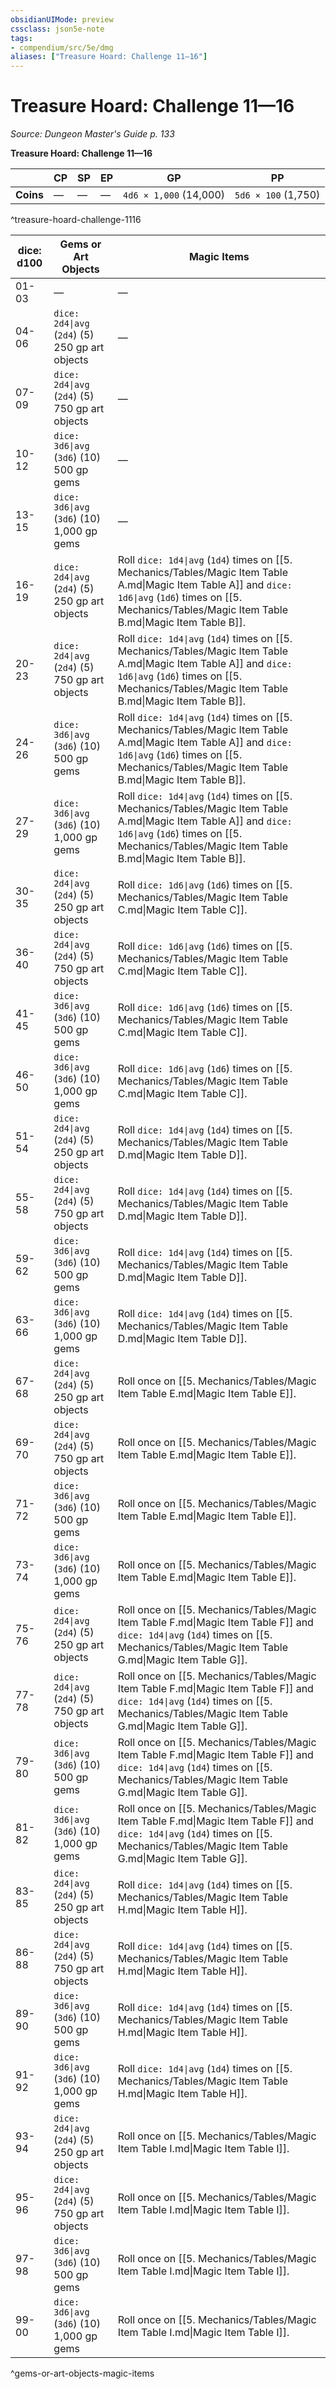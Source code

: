 ```yaml
---
obsidianUIMode: preview
cssclass: json5e-note
tags:
- compendium/src/5e/dmg
aliases: ["Treasure Hoard: Challenge 11—16"]
---
```

# Treasure Hoard: Challenge 11—16
*Source: Dungeon Master's Guide p. 133* 

**Treasure Hoard: Challenge 11—16**

|  | CP | SP | EP | GP | PP |
|--|----|----|----|----|----|
| **Coins** | — | — | — | `4d6 × 1,000` (14,000) | `5d6 × 100` (1,750) |
^treasure-hoard-challenge-1116

| dice: d100 | Gems or Art Objects | Magic Items |
|------------|---------------------|-------------|
| 01-03 | — | — |
| 04-06 | `dice: 2d4\|avg` (`2d4`) (5) 250 gp art objects | — |
| 07-09 | `dice: 2d4\|avg` (`2d4`) (5) 750 gp art objects | — |
| 10-12 | `dice: 3d6\|avg` (`3d6`) (10) 500 gp gems | — |
| 13-15 | `dice: 3d6\|avg` (`3d6`) (10) 1,000 gp gems | — |
| 16-19 | `dice: 2d4\|avg` (`2d4`) (5) 250 gp art objects | Roll `dice: 1d4\|avg` (`1d4`) times on [[5. Mechanics/Tables/Magic Item Table A.md\|Magic Item Table A]] and `dice: 1d6\|avg` (`1d6`) times on [[5. Mechanics/Tables/Magic Item Table B.md\|Magic Item Table B]]. |
| 20-23 | `dice: 2d4\|avg` (`2d4`) (5) 750 gp art objects | Roll `dice: 1d4\|avg` (`1d4`) times on [[5. Mechanics/Tables/Magic Item Table A.md\|Magic Item Table A]] and `dice: 1d6\|avg` (`1d6`) times on [[5. Mechanics/Tables/Magic Item Table B.md\|Magic Item Table B]]. |
| 24-26 | `dice: 3d6\|avg` (`3d6`) (10) 500 gp gems | Roll `dice: 1d4\|avg` (`1d4`) times on [[5. Mechanics/Tables/Magic Item Table A.md\|Magic Item Table A]] and `dice: 1d6\|avg` (`1d6`) times on [[5. Mechanics/Tables/Magic Item Table B.md\|Magic Item Table B]]. |
| 27-29 | `dice: 3d6\|avg` (`3d6`) (10) 1,000 gp gems | Roll `dice: 1d4\|avg` (`1d4`) times on [[5. Mechanics/Tables/Magic Item Table A.md\|Magic Item Table A]] and `dice: 1d6\|avg` (`1d6`) times on [[5. Mechanics/Tables/Magic Item Table B.md\|Magic Item Table B]]. |
| 30-35 | `dice: 2d4\|avg` (`2d4`) (5) 250 gp art objects | Roll `dice: 1d6\|avg` (`1d6`) times on [[5. Mechanics/Tables/Magic Item Table C.md\|Magic Item Table C]]. |
| 36-40 | `dice: 2d4\|avg` (`2d4`) (5) 750 gp art objects | Roll `dice: 1d6\|avg` (`1d6`) times on [[5. Mechanics/Tables/Magic Item Table C.md\|Magic Item Table C]]. |
| 41-45 | `dice: 3d6\|avg` (`3d6`) (10) 500 gp gems | Roll `dice: 1d6\|avg` (`1d6`) times on [[5. Mechanics/Tables/Magic Item Table C.md\|Magic Item Table C]]. |
| 46-50 | `dice: 3d6\|avg` (`3d6`) (10) 1,000 gp gems | Roll `dice: 1d6\|avg` (`1d6`) times on [[5. Mechanics/Tables/Magic Item Table C.md\|Magic Item Table C]]. |
| 51-54 | `dice: 2d4\|avg` (`2d4`) (5) 250 gp art objects | Roll `dice: 1d4\|avg` (`1d4`) times on [[5. Mechanics/Tables/Magic Item Table D.md\|Magic Item Table D]]. |
| 55-58 | `dice: 2d4\|avg` (`2d4`) (5) 750 gp art objects | Roll `dice: 1d4\|avg` (`1d4`) times on [[5. Mechanics/Tables/Magic Item Table D.md\|Magic Item Table D]]. |
| 59-62 | `dice: 3d6\|avg` (`3d6`) (10) 500 gp gems | Roll `dice: 1d4\|avg` (`1d4`) times on [[5. Mechanics/Tables/Magic Item Table D.md\|Magic Item Table D]]. |
| 63-66 | `dice: 3d6\|avg` (`3d6`) (10) 1,000 gp gems | Roll `dice: 1d4\|avg` (`1d4`) times on [[5. Mechanics/Tables/Magic Item Table D.md\|Magic Item Table D]]. |
| 67-68 | `dice: 2d4\|avg` (`2d4`) (5) 250 gp art objects | Roll once on [[5. Mechanics/Tables/Magic Item Table E.md\|Magic Item Table E]]. |
| 69-70 | `dice: 2d4\|avg` (`2d4`) (5) 750 gp art objects | Roll once on [[5. Mechanics/Tables/Magic Item Table E.md\|Magic Item Table E]]. |
| 71-72 | `dice: 3d6\|avg` (`3d6`) (10) 500 gp gems | Roll once on [[5. Mechanics/Tables/Magic Item Table E.md\|Magic Item Table E]]. |
| 73-74 | `dice: 3d6\|avg` (`3d6`) (10) 1,000 gp gems | Roll once on [[5. Mechanics/Tables/Magic Item Table E.md\|Magic Item Table E]]. |
| 75-76 | `dice: 2d4\|avg` (`2d4`) (5) 250 gp art objects | Roll once on [[5. Mechanics/Tables/Magic Item Table F.md\|Magic Item Table F]] and `dice: 1d4\|avg` (`1d4`) times on [[5. Mechanics/Tables/Magic Item Table G.md\|Magic Item Table G]]. |
| 77-78 | `dice: 2d4\|avg` (`2d4`) (5) 750 gp art objects | Roll once on [[5. Mechanics/Tables/Magic Item Table F.md\|Magic Item Table F]] and `dice: 1d4\|avg` (`1d4`) times on [[5. Mechanics/Tables/Magic Item Table G.md\|Magic Item Table G]]. |
| 79-80 | `dice: 3d6\|avg` (`3d6`) (10) 500 gp gems | Roll once on [[5. Mechanics/Tables/Magic Item Table F.md\|Magic Item Table F]] and `dice: 1d4\|avg` (`1d4`) times on [[5. Mechanics/Tables/Magic Item Table G.md\|Magic Item Table G]]. |
| 81-82 | `dice: 3d6\|avg` (`3d6`) (10) 1,000 gp gems | Roll once on [[5. Mechanics/Tables/Magic Item Table F.md\|Magic Item Table F]] and `dice: 1d4\|avg` (`1d4`) times on [[5. Mechanics/Tables/Magic Item Table G.md\|Magic Item Table G]]. |
| 83-85 | `dice: 2d4\|avg` (`2d4`) (5) 250 gp art objects | Roll `dice: 1d4\|avg` (`1d4`) times on [[5. Mechanics/Tables/Magic Item Table H.md\|Magic Item Table H]]. |
| 86-88 | `dice: 2d4\|avg` (`2d4`) (5) 750 gp art objects | Roll `dice: 1d4\|avg` (`1d4`) times on [[5. Mechanics/Tables/Magic Item Table H.md\|Magic Item Table H]]. |
| 89-90 | `dice: 3d6\|avg` (`3d6`) (10) 500 gp gems | Roll `dice: 1d4\|avg` (`1d4`) times on [[5. Mechanics/Tables/Magic Item Table H.md\|Magic Item Table H]]. |
| 91-92 | `dice: 3d6\|avg` (`3d6`) (10) 1,000 gp gems | Roll `dice: 1d4\|avg` (`1d4`) times on [[5. Mechanics/Tables/Magic Item Table H.md\|Magic Item Table H]]. |
| 93-94 | `dice: 2d4\|avg` (`2d4`) (5) 250 gp art objects | Roll once on [[5. Mechanics/Tables/Magic Item Table I.md\|Magic Item Table I]]. |
| 95-96 | `dice: 2d4\|avg` (`2d4`) (5) 750 gp art objects | Roll once on [[5. Mechanics/Tables/Magic Item Table I.md\|Magic Item Table I]]. |
| 97-98 | `dice: 3d6\|avg` (`3d6`) (10) 500 gp gems | Roll once on [[5. Mechanics/Tables/Magic Item Table I.md\|Magic Item Table I]]. |
| 99-00 | `dice: 3d6\|avg` (`3d6`) (10) 1,000 gp gems | Roll once on [[5. Mechanics/Tables/Magic Item Table I.md\|Magic Item Table I]]. |
^gems-or-art-objects-magic-items